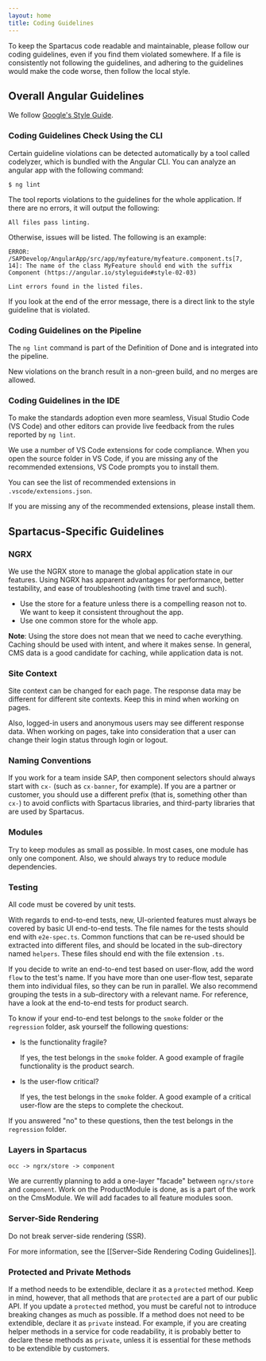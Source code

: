 ```yaml
---
layout: home
title: Coding Guidelines
---
```


To keep the Spartacus code readable and maintainable, please follow our coding guidelines, even if you find them violated somewhere. If a file is consistently not following the guidelines, and adhering to the guidelines would make the code worse, then follow the local style.

## Overall Angular Guidelines

We follow [Google's Style Guide](https://angular.io/guide/styleguide).

### Coding Guidelines Check Using the CLI

Certain guideline violations can be detected automatically by a tool called codelyzer, which is bundled with the Angular CLI. You can analyze an angular app with the following command:

```
$ ng lint
```

The tool reports violations to the guidelines for the whole application. If there are no errors, it will output the following:

```
All files pass linting.
```

Otherwise, issues will be listed. The following is an example:

```
ERROR: /SAPDevelop/AngularApp/src/app/myfeature/myfeature.component.ts[7, 14]: The name of the class MyFeature should end with the suffix Component (https://angular.io/styleguide#style-02-03)

Lint errors found in the listed files.
```

If you look at the end of the error message, there is a direct link to the style guideline that is violated.

### Coding Guidelines on the Pipeline

The `ng lint` command is part of the Definition of Done and is integrated into the pipeline.

New violations on the branch result in a non-green build, and no merges are allowed.

### Coding Guidelines in the IDE

To make the standards adoption even more seamless, Visual Studio Code (VS Code) and other editors can provide live feedback from the rules reported by `ng lint`.

We use a number of VS Code extensions for code compliance. When you open the source folder in VS Code, if you are missing any of the recommended extensions, VS Code prompts you to install them.

You can see the list of recommended extensions in `.vscode/extensions.json`.

If you are missing any of the recommended extensions, please install them.

## Spartacus-Specific Guidelines

### NGRX

We use the NGRX store to manage the global application state in our features. Using NGRX has apparent advantages for performance, better testability, and ease of troubleshooting (with time travel and such).

- Use the store for a feature unless there is a compelling reason not to. We want to keep it consistent throughout the app.
- Use one common store for the whole app.

**Note**: Using the store does not mean that we need to cache everything. Caching should be used with intent, and where it makes sense. In general, CMS data is a good candidate for caching, while application data is not.

### Site Context

Site context can be changed for each page. The response data may be different for different site contexts. Keep this in mind when working on pages.

Also, logged-in users and anonymous users may see different response data. When working on pages, take into consideration that a user can change their login status through login or logout.

### Naming Conventions

If you work for a team inside SAP, then component selectors should always start with `cx-` (such as `cx-banner`, for example). If you are a partner or customer, you should use a different prefix (that is, something other than `cx-`) to avoid conflicts with Spartacus libraries, and third-party libraries that are used by Spartacus.

### Modules

Try to keep modules as small as possible. In most cases, one module has only one component. Also, we should always try to reduce module dependencies.

### Testing

All code must be covered by unit tests.

With regards to end-to-end tests, new, UI-oriented features must always be covered by basic UI end-to-end tests. The file names for the tests should end with `e2e-spec.ts`. Common functions that can be re-used should be extracted into different files, and should be located in the sub-directory named `helpers`. These files should end with the file extension `.ts`.

If you decide to write an end-to-end test based on user-flow, add the word `flow` to the test's name. If you have more than one user-flow test, separate them into individual files, so they can be run in parallel. We also recommend grouping the tests in a sub-directory with a relevant name. For reference, have a look at the end-to-end tests for product search.

To know if your end-to-end test belongs to the `smoke` folder or the `regression` folder, ask yourself the following questions:

- Is the functionality fragile?

  If yes, the test belongs in the `smoke` folder. A good example of fragile functionality is the product search.

- Is the user-flow critical?

  If yes, the test belongs in the `smoke` folder. A good example of a critical user-flow are the steps to complete the checkout.

If you answered "no" to these questions, then the test belongs in the `regression` folder.

### Layers in Spartacus

`occ -> ngrx/store -> component`

We are currently planning to add a one-layer "facade" between `ngrx/store` and `component`. Work on the ProductModule is done, as is a part of the work on the CmsModule. We will add facades to all feature modules soon.

### Server-Side Rendering

Do not break server-side rendering (SSR).

For more information, see the [[Server–Side Rendering Coding Guidelines]].

### Protected and Private Methods

If a method needs to be extendible, declare it as a `protected` method. Keep in mind, however, that all methods that are `protected` are a part of our public API. If you update a `protected` method, you must be careful not to introduce breaking changes as much as possible. If a method does not need to be extendible, declare it as `private` instead. For example, if you are creating helper methods in a service for code readability, it is probably better to declare these methods as `private`, unless it is essential for these methods to be extendible by customers.
